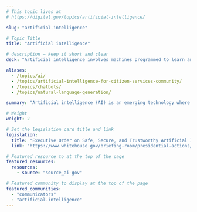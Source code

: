 ```yaml
---
# This topic lives at
# https://digital.gov/topics/artificial-intelligence/

slug: "artificial-intelligence"

# Topic Title
title: "Artificial intelligence"

# description — keep it short and clear
deck: "Artificial intelligence involves machines programmed to learn and reason."

aliases:
  - /topics/ai/
  - /topics/artificial-intelligence-for-citizen-services-community/
  - /topics/chatbots/
  - /topics/natural-language-generation/

summary: "Artificial intelligence (AI) is an emerging technology where machines are programmed to learn, reason, and perform in ways that simulate human intelligence. Although AI technology took a dramatic leap forward, the ability of machines to automate manual tasks has been around for a long time. Today’s AI can analyze vast amounts of data to identify patterns and trends, providing insights to improve decisions in areas like resource allocation and risk management. Follow your agency’s guidance on security and best practices when using AI. "

# Weight
weight: 2

# Set the legislation card title and link
legislation:
  title: "Executive Order on Safe, Secure, and Trustworthy Artificial Intelligence"
  link: "https://www.whitehouse.gov/briefing-room/presidential-actions/2023/10/30/executive-order-on-the-safe-secure-and-trustworthy-development-and-use-of-artificial-intelligence/"

# Featured resource to at the top of the page
featured_resources:
  resources:
    - source: "source_ai-gov"

# Featured community to display at the top of the page
featured_communities:
  - "communicators"
  - "artificial-intelligence"
---
```

